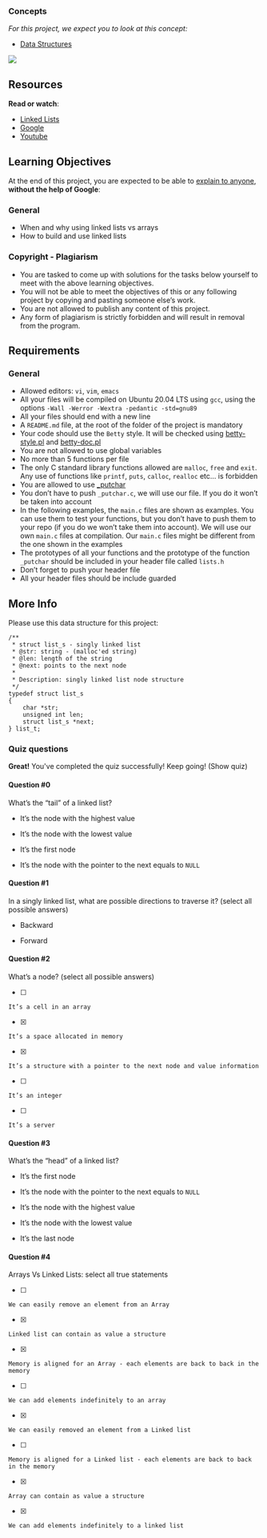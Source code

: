 ### Concepts

_For this project, we expect you to look at this concept:_

-   [Data Structures](https://intranet.alxswe.com/concepts/120)

![](https://s3.amazonaws.com/intranet-projects-files/holbertonschool-low_level_programming/229/giphy-3.gif)

## Resources

**Read or watch**:

-   [Linked Lists](https://intranet.alxswe.com/rltoken/joxg32-tt4lUh8Afgst8tA "Linked Lists")
-   [Google](https://intranet.alxswe.com/rltoken/USaZbNdfcuIFII-K2YPsKQ "Google")
-   [Youtube](https://intranet.alxswe.com/rltoken/epKUCIcoA6XaN1T3Vtr_9w "Youtube")

## Learning Objectives

At the end of this project, you are expected to be able to [explain to anyone](https://intranet.alxswe.com/rltoken/xtUoOGrH_fQu_r19q1Tivw "explain to anyone"), **without the help of Google**:

### General

-   When and why using linked lists vs arrays
-   How to build and use linked lists

### Copyright - Plagiarism

-   You are tasked to come up with solutions for the tasks below yourself to meet with the above learning objectives.
-   You will not be able to meet the objectives of this or any following project by copying and pasting someone else’s work.
-   You are not allowed to publish any content of this project.
-   Any form of plagiarism is strictly forbidden and will result in removal from the program.

## Requirements

### General

-   Allowed editors: `vi`, `vim`, `emacs`
-   All your files will be compiled on Ubuntu 20.04 LTS using `gcc`, using the options `-Wall -Werror -Wextra -pedantic -std=gnu89`
-   All your files should end with a new line
-   A `README.md` file, at the root of the folder of the project is mandatory
-   Your code should use the `Betty` style. It will be checked using [betty-style.pl](https://github.com/alx-tools/Betty/blob/master/betty-style.pl "betty-style.pl") and [betty-doc.pl](https://github.com/alx-tools/Betty/blob/master/betty-doc.pl "betty-doc.pl")
-   You are not allowed to use global variables
-   No more than 5 functions per file
-   The only C standard library functions allowed are `malloc`, `free` and `exit`. Any use of functions like `printf`, `puts`, `calloc`, `realloc` etc… is forbidden
-   You are allowed to use [\_putchar](https://github.com/alx-tools/_putchar.c/blob/master/_putchar.c "_putchar")
-   You don’t have to push `_putchar.c`, we will use our file. If you do it won’t be taken into account
-   In the following examples, the `main.c` files are shown as examples. You can use them to test your functions, but you don’t have to push them to your repo (if you do we won’t take them into account). We will use our own `main.c` files at compilation. Our `main.c` files might be different from the one shown in the examples
-   The prototypes of all your functions and the prototype of the function `_putchar` should be included in your header file called `lists.h`
-   Don’t forget to push your header file
-   All your header files should be include guarded

## More Info

Please use this data structure for this project:

```
/**
 * struct list_s - singly linked list
 * @str: string - (malloc'ed string)
 * @len: length of the string
 * @next: points to the next node
 *
 * Description: singly linked list node structure
 */
typedef struct list_s
{
    char *str;
    unsigned int len;
    struct list_s *next;
} list_t;
```

### Quiz questions

**Great!** You've completed the quiz successfully! Keep going! (Show quiz)

#### Question #0

What’s the “tail” of a linked list?

-   It’s the node with the highest value

-   It’s the node with the lowest value

-   It’s the first node

-   It’s the node with the pointer to the next equals to `NULL`


#### Question #1

In a singly linked list, what are possible directions to traverse it? (select all possible answers)

-   Backward

-   Forward


#### Question #2

What’s a node? (select all possible answers)

-   [ ]

    It’s a cell in an array

-   [x]

    It’s a space allocated in memory

-   [x]

    It’s a structure with a pointer to the next node and value information

-   [ ]

    It’s an integer

-   [ ]

    It’s a server


#### Question #3

What’s the “head” of a linked list?

-   It’s the first node

-   It’s the node with the pointer to the next equals to `NULL`

-   It’s the node with the highest value

-   It’s the node with the lowest value

-   It’s the last node


#### Question #4

Arrays Vs Linked Lists: select all true statements

-   [ ]

    We can easily remove an element from an Array

-   [x]

    Linked list can contain as value a structure

-   [x]

    Memory is aligned for an Array - each elements are back to back in the memory

-   [ ]

    We can add elements indefinitely to an array

-   [x]

    We can easily removed an element from a Linked list

-   [ ]

    Memory is aligned for a Linked list - each elements are back to back in the memory

-   [x]

    Array can contain as value a structure

-   [x]

    We can add elements indefinitely to a linked list

